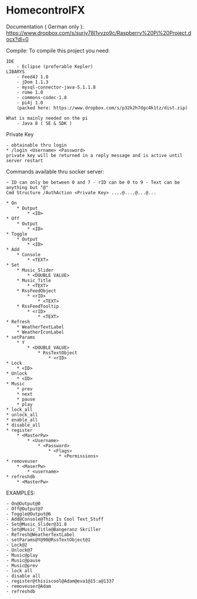 # HomecontrolFX

Documentation ( German only ): https://www.dropbox.com/s/surjy78l1vvzo9c/Raspberry%20Pi%20Project.docx?dl=0

Compile:
    To compile this project you need:
    
    IDE
        - Eclipse (preferable Kepler)
    LIBARYS
        - Feed4J 1.0
        - jDom 1.1.3
        - mysql-connector-java-5.1.1.8
        - rome 1.0
        - commons-codec-1.8
        - pi4j 1.0
        (packed here: https://www.dropbox.com/s/p32k2h7dgc4k1tz/dist.zip)
        
    What is mainly needed on the pi
        - Java 8 ( SE & SDK )
        
    

Private Key

    - obtainable thru login
    * /login <Username> <Password>
    private key will be returned in a reply message and is active until server restart

Commands available thru socker server:

    ~ ID can only be between 0 and 7 - rID can be 0 to 9 - Text can be anything but "@"
    Cmd Structure /AuthAction <Private Key> ....@....@...@...
    
    * On
        * Output
            * <ID>
    * Off
        * Output
            * <ID>
    * Toggle
        * Output
            * <ID>
    * Add
        * Console
            * <TEXT>
    * Set
        * Music_Slider
            * <DOUBLE VALUE>
        * Music_Title
            * <TEXT>
        * RssFeedObject
            * <rID>
                * <TEXT>
        * RssFeedTooltip
            * <rID>
                * <TEXT>
    * Refresh
        * WeatherTextLabel
        * WeatherIconLabel
    * setParams
        * Y
            * <DOUBLE VALUE>
                * RssTextObject
                    * <rID>
    * Lock
    	* <ID>
   	* Unlock
   		* <ID>
   	* Music
   		* prev
   		* next
   		* pause
   		* play
    * lock_all
    * unlock_all
    * enable_all
    * disable_all
    * register
    	* <MasterPw>
    		* <Username>
    			* <Password>
    				* <Flags> 
    					* <Permissions>
    * removeuser
    	* <MaserPw>
    		* <username>
    * refreshdb
    	* <MasterPw>
    
    
EXAMPLES:

    - On@Output@0
    - Off@Output@7
    - Toggle@Output@6
    - Add@Console@This Is Cool Text_Stuff
    - Set@Music_Slider@31.8
    - Set@Music_Title@Bangeranz Skriller
    - Refresh@WeatherTextLabel
    - setParams@Y@90@RssTextObject@1
    - Lock@2
    - Unlock@7
    - Music@play
    - Music@pause
    - Music@prev
    - lock all
    - disable all
    - register@thisiscool@Adam@eva1@15:a@1337
    - removeuser@Adam
    - refreshdb
    
